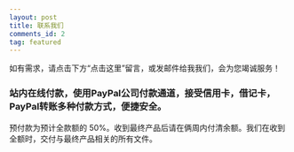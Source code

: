 ```yaml
---
layout: post
title: 联系我们
comments_id: 2
tag: featured
---
```


如有需求，请点击下方“点击这里”留言，或发邮件给我我们，会为您竭诚服务！

### 站内在线付款，使用PayPal公司付款通道，接受信用卡，借记卡，PayPal转账多种付款方式，便捷安全。

预付款为预计全款额的 50%。收到最终产品后请在俩周内付清余额。我们在收到全额时，交付与最终产品相关的所有文件。

